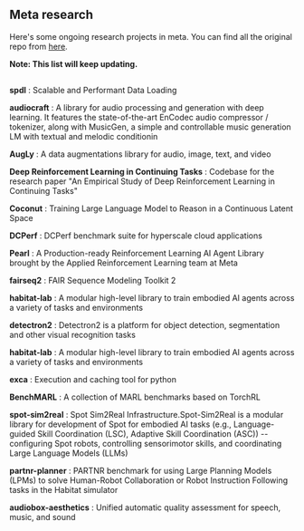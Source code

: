 ## Meta research

Here's some ongoing research projects in meta. You can find all the original repo from [here](https://github.com/facebookresearch).

**Note: This list will keep updating.**
## 

**spdl** : Scalable and Performant Data Loading


**audiocraft** : A library for audio processing and generation with deep learning. It features the state-of-the-art EnCodec audio compressor / tokenizer, along with MusicGen, a simple and controllable music generation LM with textual and melodic conditionin


**AugLy** : A data augmentations library for audio, image, text, and video


**Deep Reinforcement Learning in Continuing Tasks** : Codebase for the research paper "An Empirical Study of Deep Reinforcement Learning in Continuing Tasks"


**Coconut** : Training Large Language Model to Reason in a Continuous Latent Space


**DCPerf** : DCPerf benchmark suite for hyperscale cloud applications


**Pearl** : A Production-ready Reinforcement Learning AI Agent Library brought by the Applied Reinforcement Learning team at Meta


**fairseq2** : FAIR Sequence Modeling Toolkit 2


**habitat-lab** : A modular high-level library to train embodied AI agents across a variety of tasks and environments

**detectron2** : Detectron2 is a platform for object detection, segmentation and other visual recognition tasks

**habitat-lab** : A modular high-level library to train embodied AI agents across a variety of tasks and environments

**exca** : Execution and caching tool for python

**BenchMARL** : A collection of MARL benchmarks based on TorchRL

**spot-sim2real** : Spot Sim2Real Infrastructure.Spot-Sim2Real is a modular library for development of Spot for embodied AI tasks (e.g., Language-guided Skill Coordination (LSC), Adaptive Skill Coordination (ASC)) -- configuring Spot robots, controlling sensorimotor skills, and coordinating Large Language Models (LLMs)

**partnr-planner** : PARTNR benchmark for using Large Planning Models (LPMs) to solve Human-Robot Collaboration or Robot Instruction Following tasks in the Habitat simulator

**audiobox-aesthetics** : Unified automatic quality assessment for speech, music, and sound
